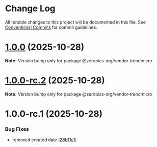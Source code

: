 # Change Log

All notable changes to this project will be documented in this file.
See [Conventional Commits](https://conventionalcommits.org) for commit guidelines.

# [1.0.0](https://github.com/zerobias-org/vendor/compare/@zerobias-org/vendor-trendmicro@1.0.0-rc.2...@zerobias-org/vendor-trendmicro@1.0.0) (2025-10-28)

**Note:** Version bump only for package @zerobias-org/vendor-trendmicro





# [1.0.0-rc.2](https://github.com/zerobias-org/vendor/compare/@zerobias-org/vendor-trendmicro@1.0.0-rc.1...@zerobias-org/vendor-trendmicro@1.0.0-rc.2) (2025-10-28)

**Note:** Version bump only for package @zerobias-org/vendor-trendmicro





# 1.0.0-rc.1 (2025-10-28)


### Bug Fixes

* removed created date ([28b11cf](https://github.com/zerobias-org/vendor/commit/28b11cf2563e9cdadd4b1dc83edd60d2fcd01df0))
